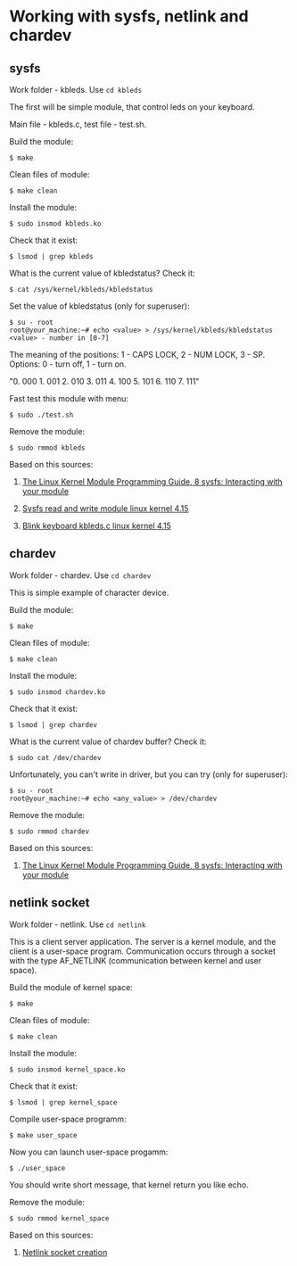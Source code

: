 # Working with sysfs, netlink and chardev

## sysfs

Work folder - kbleds. Use `cd kbleds`

The first will be simple module, that control leds on your keyboard.

Main file - kbleds.c, test file - test.sh.

Build the module: 

    $ make

Clean files of module: 

    $ make clean

Install the module: 

    $ sudo insmod kbleds.ko

Check that it exist: 

    $ lsmod | grep kbleds

What is the current value of kbledstatus? Check it: 

    $ cat /sys/kernel/kbleds/kbledstatus 

Set the value of kbledstatus (only for superuser):
    
    $ su - root
    root@your_machine:~# echo <value> > /sys/kernel/kbleds/kbledstatus 
    <value> - number in [0-7]

The meaning of the positions: 1 - CAPS LOCK, 2 - NUM LOCK, 3 - SP.
Options: 0 - turn off, 1 - turn on.

"0. 000   1. 001   2. 010   3. 011   4. 100   5. 101   6. 110   7. 111"

Fast test this module with menu: 

    $ sudo ./test.sh

Remove the module:

    $ sudo rmmod kbleds

Based on this sources:

1. [The Linux Kernel Module Programming Guide,  8 sysfs: Interacting with your module](https://sysprog21.github.io/lkmpg/#sysfs-interacting-with-your-module)

2. [Sysfs read and write module linux kernel 4.15](https://pastebin.com/qEKTZZcB)

3. [Blink keyboard kbleds.c linux kernel 4.15](https://pastebin.com/r46SDJzs)


## chardev

Work folder - chardev. Use `cd chardev`

This is simple example of character device.

Build the module: 

    $ make

Clean files of module: 

    $ make clean

Install the module: 

    $ sudo insmod chardev.ko

Check that it exist: 

    $ lsmod | grep chardev

What is the current value of chardev buffer? Check it: 

    $ sudo cat /dev/chardev

Unfortunately, you can't write in driver, but you can try (only for superuser):
    
    $ su - root
    root@your_machine:~# echo <any_value> > /dev/chardev

Remove the module:

    $ sudo rmmod chardev

Based on this sources:

1. [The Linux Kernel Module Programming Guide,  8 sysfs: Interacting with your module](https://sysprog21.github.io/lkmpg/#sysfs-interacting-with-your-module)

## netlink socket

Work folder - netlink. Use `cd netlink`

This is a client server application. The server is a kernel module, and the client is a user-space program. Communication occurs through a socket with the type AF_NETLINK (communication between kernel and user space).

Build the module of kernel space: 

    $ make

Clean files of module: 

    $ make clean

Install the module: 

    $ sudo insmod kernel_space.ko

Check that it exist: 

    $ lsmod | grep kernel_space

Compile user-space programm: 

    $ make user_space

Now you can launch user-space progamm:

    $ ./user_space

You should write short message, that kernel return you like echo.

Remove the module:

    $ sudo rmmod kernel_space

Based on this sources:

1. [Netlink socket creation](https://stackoverflow.com/questions/27755246/netlink-socket-creation-returns-null)